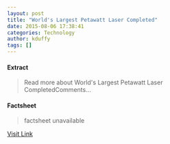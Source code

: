 ```yaml
---
layout: post
title: "World's Largest Petawatt Laser Completed"
date: 2015-08-06 17:38:41
categories: Technology
author: kduffy
tags: []
---
```



#### Extract
>Read more about World&#039;s Largest Petawatt Laser CompletedComments...

#### Factsheet
>factsheet unavailable

[Visit Link](http://www.pddnet.com/news/2015/08/worlds-largest-petawatt-laser-completed)


